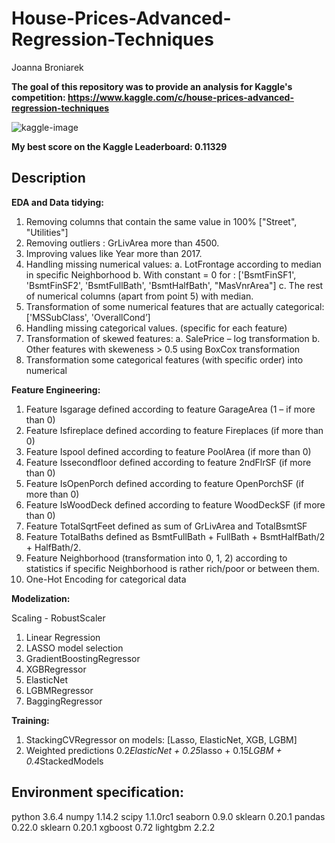 # House-Prices-Advanced-Regression-Techniques
Joanna Broniarek

**The goal of this repository was to provide an analysis for Kaggle's competition:  https://www.kaggle.com/c/house-prices-advanced-regression-techniques**

![kaggle-image](https://storage.googleapis.com/kaggle-competitions/kaggle/5407/media/housesbanner.png)

**My best score on the Kaggle Leaderboard: 0.11329**

## Description

**EDA and Data tidying:**

1. Removing columns that contain the same value in 100% ["Street", "Utilities"]
2. Removing outliers : GrLivArea more than 4500.
3. Improving values like Year more than 2017.
4. Handling missing numerical values:
a. LotFrontage according to median in specific Neighborhood
b. With constant = 0 for :
['BsmtFinSF1', 'BsmtFinSF2', 'BsmtFullBath', 'BsmtHalfBath', "MasVnrArea"]
c. The rest of numerical columns (apart from point 5) with median.
5. Transformation of some numerical features that are actually categorical:
['MSSubClass', 'OverallCond’]
6. Handling missing categorical values. (specific for each feature)
7. Transformation of skewed features:
a. SalePrice – log transformation
b. Other features with skeweness > 0.5 using BoxCox transformation
8. Transformation some categorical features (with specific order) into numerical

**Feature Engineering:**

1. Feature Isgarage defined according to feature GarageArea (1 – if more than 0)
2. Feature Isfireplace defined according to feature Fireplaces (if more than 0)
3. Feature Ispool defined according to feature PoolArea (if more than 0)
4. Feature Issecondfloor defined according to feature 2ndFlrSF (if more than 0)
5. Feature IsOpenPorch defined according to feature OpenPorchSF (if more than 0)
6. Feature IsWoodDeck defined according to feature WoodDeckSF (if more than 0)
7. Feature TotalSqrtFeet defined as sum of GrLivArea and TotalBsmtSF
8. Feature TotalBaths defined as BsmtFullBath + FullBath + BsmtHalfBath/2 + HalfBath/2.
9. Feature Neighborhood (transformation into 0, 1, 2) according to statistics if specific Neighborhood is rather rich/poor or between them.
10. One-Hot Encoding for categorical data

**Modelization:**

Scaling - RobustScaler
1. Linear Regression
2. LASSO model selection
3. GradientBoostingRegressor
4. XGBRegressor
5. ElasticNet
6. LGBMRegressor
7. BaggingRegressor

**Training:**
1. StackingCVRegressor on models: [Lasso, ElasticNet, XGB, LGBM]
2. Weighted predictions 0.2*ElasticNet + 0.25*lasso + 0.15*LGBM + 0.4*StackedModels


## Environment specification:
python 3.6.4
numpy 1.14.2
scipy 1.1.0rc1
seaborn 0.9.0
sklearn 0.20.1
pandas 0.22.0
sklearn 0.20.1
xgboost 0.72
lightgbm 2.2.2
